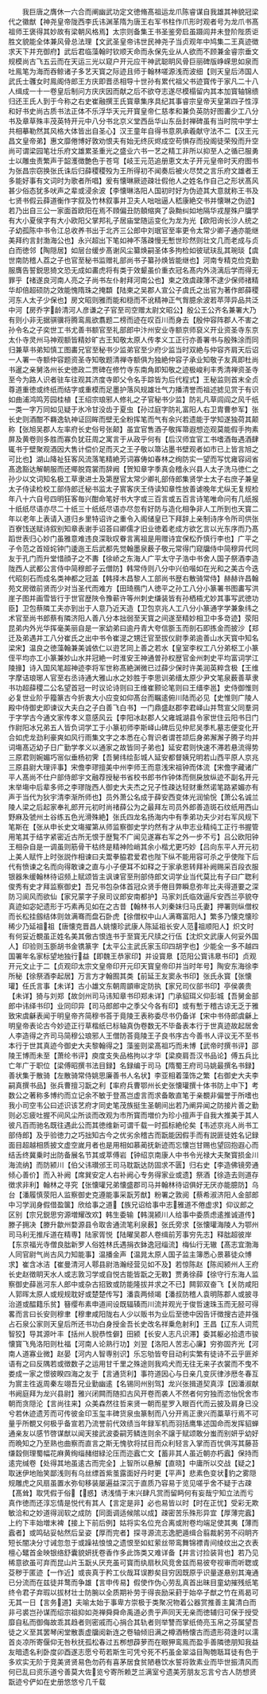 <!-- { "loadSidebar": true } -->
　　我巨唐之膺休一六合而阐幽武功定文徳脩髙祖运龙爪陈睿谋自我雄其神貌冠梁代之徽猷【神尧皇帝陇西李氏讳渊革隋为唐王右军书柱作爪形时观者号为龙爪书髙祖师王褒得其妙故有梁朝风格焉】太宗则备集王书圣鉴旁启虽蹑闾井未登阶陛质讵胜文貌能全体兼风骨总法理【文武圣皇帝讳世民神尧子当贞观年中鸠集二王真迹徴求天下并充御府】武后君临藻翰时钦顺天命而永保先业从人欲而不顾兼金睿宗垂文规模尚古飞五云而在天运三光以窥户开元应干神武聪眀风骨巨丽碑版峥嵘思如泉而吐鳯笔为海而吞鲸诸子多艺天寳之际迹且师于翰林嗟源浅而波细【则天皇后沛国人武氏士彠女时鳯阁侍郎王方庆即晋丞相导十世孙有累代祖父书迹寳传于家凡二十八人缉成一十一卷皇后制问方庆庆因而献之后不欲夺志遂尽模榻留内其本加寳轴锦缋归还王氏人到于今称之右史崔融撰王氏寳章集序具纪其事睿宗皇帝天皇第四子性淳和好书史尚古质书法正体不乐浮华天元开寳皇帝仁慈孝和兼负英防好图畵少工八分书及章草殊丰茂英特开元中八分书北京义堂西岳华山东岳封禅碑虽有当时院中学士共相摹勒然其风格大体皆出自圣心】汉王童年自得书意夙承羲献守法不二【汉王元昌文皇帝弟】惠文靡倦博好敦劝恨夫有始无终灰烬成空苟惧存而投阁徒荣殁而升空尚可谓梁园笔壮乐府文雄累圣重光之盛业六书一艺之精工非所以抑至人之循已服勇士以雕虫责繁声于韶濩徴艶色于苍穹【岐王元范追册恵文太子开元皇帝时天府图书为张昌宗窃换张氏诛后归薛稷稷殁为王所得初不闻奏后被火尽焚之言乐府文雄者王多能好事有文词时为歌者所唱】爰有懐琳厥迹疎壮假他人之姓名作自己之形状髙风甚少俗态犹多吠声之辈或浸余波【李懐琳洛阳人国初时好为伪迹其大意就称王书及七贤书假云薛道衡作字叙及竹林叙事并卫夫人咄咄逼人嵇康絶交书并懐琳之伪迹】若乃出自三公一家面首欧阳在焉不頋偏丑防顤缩爽了袅黝纠如地隔华戎屋殊户牖学有大小夏侯字有大小欧阳父掌邦礼子居庙堂随运变化为龙为光【欧阳询长沙人统之子幼孤陈中书令江总收养书出于北齐三公郎中刘珉官至率更令太常少卿子通亦能继美拜约言封渤海公也】永兴超出下笔如神不落疎慢无慙世珍然则壮文几而老成与贞白而徳邻【陶隠居】如层台缓步髙谢风尘纂焕嗣圣体多拘检如彼珷玞乱其琬琰【虞世南防稽人荔之子也官至秘书监赠礼部尚书子纂孙焕皆能继也】河南专精克俭克勤服膺告誓鋭思猗文恐无成如畵虎将有类于效颦虽价重衣冠名髙内外浇漓后学而得无罪乎【禇遂良河南人亮之子尚书左仆射拜河南公也】柬之效虞疎薄不逮少保师禇精华却倍超硕防之效能愧隋珠之掩纇【陆柬之吴郡人宣公子虞氏之出官为著作郎薛稷河东人太子少保也】房文昭则雅而能和穏而不讹精神正气胷臆余波若苹萍异品共泛中河【房乔字龄清河人彦谦之子官至司空赠太尉文昭公】殷公王公齐名兼署大乃有则小非无据骐骥将腾鸾鳯欲翥题二榜而迹在叹百川而身去【殷仲容阵郡人不害之孙令名之子奕世工书尤善书额官至礼部郎中汴州安业寺额京师裒义开业资圣寺东京太仆寺灵州马神观额皆精妙旷古王知敬太原人传孝义工正行亦善署书与殷殊涂而同归兼草书弟知慎工图畵兄官至秘书少监弟官至少府少监当时双絶与仲容齐肩天后诏一人署一寺额仲容题资圣寺知敬题清禅寺额俱为独絶仲容子承业知敬子友真即杜尚书暹之亲舅洛州长史徳政二贾碑在修竹寺东南角即知敬之迹极峻利丰秀清禅资圣寺至今为路人识者驻车往观其济度寺即父令名手踪皆为后代程式】王秘监则首末全贞尊道重徳或终纸而结字或重模而足墨护落风规雄壮气力播清誉而祖述摅见赏于有识如曲浦鸿鸣芳园桂植【王绍宗琅邪人修礼之子官秘书少监】防礼凡草闾阎之风千纸一类一字万同如见疑于氷冷甘没齿于夏虫【孙过庭字防礼富阳人右卫胄曹参军】张长史则酒酣不羇逸轨神证回眸而壁无全粉挥笔而气有余兴若遗能于学知遂独荷其颠称【张旭吴郡人左率府长史俗号张颠】虽宜官售酒子敬挥箒遐想迩观莫能假手拘素屏及黄卷则多胜而寡负犹荘周之寓言于从政乎何有【后汉师宜官工书嗜酒毎遇酒肆辄书于壁聚观酒因大售计偿价足而灭之王子敬以箒沾墨书壁观者如市已上皆言旭之可比也】湖山降祉狂客风流落笔精絶芳词寡俦如春林之绚防实一望而写忧雍容闼省髙逸豁达解朝服而还鄊脱霓裳而辞阙【贺知章字季真会稽永兴县人太子洗马徳仁之孙少以文词知名极工草隶进士及第歴官太常少卿礼部侍郎集贤学士太子右庶子兼皇太子侍读检校工部侍郎迁秘书监太子賔客庆王侍读知章性放善谑晚年尤纵无复规检年八十六自号四明狂客毎兴酣命笔好书大字或三百言或五百言诗笔唯命问有几纸报十纸纸尽语亦尽二十纸三十纸纸尽语亦尽忽有好防与造化相争非人工所到也天寳二年以老年上表请入道归乡里特诏许之重令入阁储皇已下拜辞上亲制诗序令所司供张百寮饯送赋诗叙别知章表谢手诏荅曰卿儒才旧业徳着老成方欲乞言以光东序而乃髙蹈世表归心妙门虽雅意难违良深耿叹眷言离祖是用赠诗宜保松乔慎行李也】广平之子令范之首娅姹钟门逶迤王后武都先觉翰墨泉薮子敬元常得门窥牖侍中简穆异代同友于孔门而升堂惜顔子之不夀【徐峤之东海人广平太守子浩中书舍人国子祭酒李造陇西人武都公言侍中简穆郎子云僧防】韩常侍则八分中兴伯喈如在光和之美古今迭代昭刻石而成名类神都之冠盖【韩择木昌黎人工部尚书歴右散骑常侍】赫赫许昌翰苑文房徴前贤而少对当圣代而难方【田琦鴈门人徳平之孙工八分小篆署书图畵写洪崖子图并画雪皆行于世官歴陜令豫蕲许等州刺史缣装皆有孙栖梧尤妙其事写武徳功臣】卫包蔡隣工夫亦到出于人意乃近天造【卫包京兆人工八分小篆通字学兼象纬之术官至尚书郎蔡有隣济阳人善八分本拙弱至天寳之间遂至精妙相卫中多竒迹】荥阳昆弟内外光华挥毫美丽自是一家幼弟曰逾丹青大夸信斵玉而剖石即拣金而披沙【郑迁及弟遇并工八分崔氏之出中书令崔湜之甥迁官至拔仪尉季弟逾善山水天寳中知名梁宋】温良之徳藻翰兼美诚依仁以逰艺同上善之若水【皇室李权工八分弟枢工小篆侄平均亦工小篆兼妙山水并冠絶一时淮安王神通曽孙权歴官金州刺史平均富词学江陵掾】诗入国风笔超神迹李将军世称髙絶渊微已过薛少保时许美润英粹含极【王维字摩诘琅琊人官至右丞诗通大雅山水之妙胜于李思训弟缙太原少尹文笔泉薮善草隶书功超薛稷二公名望首冠一时议论诗则曰王维崔颢论笔则曰王缙李邕】史侍御惟则必复世业阶乎籀篆古今折衷大小应变如仰髙台而瞩逺俯川陆而必见【史惟则广陵人殿中侍御史即谏议大夫白之子白善飞白书】一门鼎盛赵郡李君峄山并骛宣父同羣洞于字学古今通文家传孝义意感风云【李阳冰赵郡人父雍城湖县令家世住云阳书日门作尉阳冰兄弟五人皆负词学工于小篆初师李斯峄山碑后见仲尼吴季札墓志便变化开合如虎龙劲利豪爽如风行雨集文字之本悉在心胷识者谓苍颉后身弟澥澥子腾子均并词塲髙迈幼子日广勤学孝义以通家之故皆同子弟也】延安君则快速不滞若悬流得势三原君则婉媚巧宻似垂杨初霁【吾舅纬绘彭城人延安都督姨兄明若山西平原人京兆三原县尉大理评事】宋儋李璆擅美中州李师王而意浅宋祖钟而体流【宋儋字藏诸广平人髙尚不仕户部侍郎宇文融荐授秘书省校书郎书作钟体而侧戾放纵迹不副名开元末举塲中后辈多师之李璆陇西人御史大夫杰之兄子性疎达轻财重然诺笔路紧媚亦有声于当代为狄宇清李渐所师也】员外萧公名成于薛安西变体光润愉恱【萧公名诚兰陵人梁之后起家奉礼郎开元初时尚禇薛公为之最拜左司员外郎善造斑石纹纸用西山野麻及虢州土谷练五色光滑殊絶】张氏四龙名扬海内中有季弟功夫少对右军风规下笔斯在【张从申长史文塲擢第从师监察御史学灼然有才从申志业精纯工正行书握管用笔其于结字紧密近古所无恨于歴覧不广闻见遂寡右军之外一步不亏】吕公欧阳钟王相杂自是一调虽则筋骨干枯终是精神险峭其余小楷尤更巧妙【吕向东平人开元初上美人赋忤上时张説作相谏曰夫鬻拳脇君爱君也陛下纵不能用容可杀之乎使陛下后代有愤谏之名而向得敢谏之直与小子便耳不如释之于家承恩转拜补阙赐采百段衣服银器朱缓翰林待诏频上赋颂皆主讽谏官至刑部侍郎文词学业当代莫比有子曰广聦利俊秀有史才拜监察御史】吾兄书包杂体首冠众贤手倦目弊瞬息弥年比夫得道要之深防习阆风而欲仙【家兄蒙字子泉司议郎安南都护】马家刘氏临效逼斥安西兰亭貌夺真迹如宓妃遗形于巧素再见如在之古昔【翰林书人刘秦妹归马氏妻】押署则纵僧权而长松挂劔结体则敛满骞而盘石卧虎【徐僧权中山人满骞富阳人】繁多乃懐克懐珍稀少乃延祖祖【唐懐克晋昌人姚懐珍武康人陈延祖长安人范祖顺阳人】炽文时有何妥近覩虽正姓名美其傲古恨连书于至寳无尺牍之行伍【沈炽文武康人何妥外国人】印验则玉斵胡书金镌篆字【太平公主武氏家玉印四胡字也】少能全一多不越四国署年名家标望地独行益【即魏王恭家印】并设寳臮【范阳公寳讳臮书印】贞观开元文止于二【贞观印太宗文皇帝印开元印天寳皇帝印并当时年号】陶安东海徐李所秘【徐祭酒李起居】万言方才翰囿其类【前延王友窦永书印】张氏永寳【张懐瓘】任氏言事【未详】古小雄文东朝周顗审定防执【家兄司仪部书印】亭侯袭贵【未详】猗与刘郑【故剑州司马讳知章书印郑未详】门承貂珥义仰彭城【吾舅金部郎中讳绎书印】业同印异【司马郎郎中之季父今各有印】或有慙于稽古谅无乏于雅致宋虞龢表闻于明皇帝齐简穆书荅于竟陵王表称委尽书仍备详【宋中书侍郎虞龢上明皇帝表论古今妙迹正行草楷纸已标轴真伪卷数无不毕备表本行于世真迹故起居舍人李造得之齐司马简穆公琅邪人王僧防荅竟陵王子良书序古今善书人评议无不至书本行于世其真迹今御史大夫黎翰得之】藻鉴则梁髙祖巧而未博【武帝时撰书评】邵陵王博而未至【萧纶书评】庾度支失品格拘以才华【梁庾肩吾汉书品论】傅五兵比亡年广于职位【梁傅昭撰书法目録】名録编于司马【隋蜀王府司马姚最撰名书録】善状集于散骑【左散骑常侍姚思廉善书人名状】李亚相着藻饰之繁【右御史大夫李嗣真撰书品】张兵曹擅习翫之利【率府兵曹鄂州长史张懐瓘撰十体书防上中下】考数公之著称多博约而立记余不敏于登髙岂虚言而求备敢直笔于亲覩非偏誉于所嗜也我小司空韦公曰述识该艺府才同史笔茂族挺生圣朝间出若乃阐异闻之防接片善之勤则必忘疲吐握不间风尘所谈而改观为市所寳而増价为珍小擅声于自我大推美于其人彼凡百而驰名既往遇此公而其徳维新可谓千载一时孤标絶伦矣【韦述京兆人尚书工部侍郎】及乎验徳力之巧拙知古今之优劣余稽古而翫能因假手而有説匪徒姓名记録面目超越相质披文虚空嵗月者也是用相如慕蔺抚新迹而忘懐岂甘赐也望回抱遐心而结舌终冀乗时出防备展名节其或萃傅岩【钟绍京南康人中书令光禄大夫聚寳损金川海流纳】而防颍川【伯父讳瓉邠王司马耽翫达防固求不匮】归右史【李造佛镜旁通倾心善价】而入补阙【席巽安定人右补阙心专务得家业或遗】祭酒【徐造去则道存徴求非利】翰林之寻究【张懐瓘兄弟懐盛郡司马并翰林待诏俱好无厌亦能臆防】乌台【潘履慎荥阳人监察御史克遵能事采翫芳猷】粉署之敦阅【蔡希淑济阳人金部郎中习学润身假借盈箧】欣给事之道【族兄诏给事中志雅道不倦虚求】仰议郎之区别【宗兄鋭思穷源増耀改欢】韩生委输【韩滉颍川人给事中委质虑逺推诚道传】滕子拥决【滕升歙州婺源县令取舎通流笔利泉薮】张氏旁求【张懐瓘海陵人为鄂州司马利无推斥道在精専】陆家胥悦【陆曜吴郡人卷缉前芳事穷先志】释朏超彼岸【东京福光寺僧良朏新罗人俗姓林氏遇捐衣鉢逸冠缁流】梅仙行无辙【髙志宜渤海人同官尉气尚古风力知能事】温播金声【温晁太原人国子监主簿悉心景慕徒众博求】崔含冰洁【崔曼清河人鄠县尉浩瀚经营见如不及】若惊陈赵【陈闳颍州人王府长史赵徴眀天水人或志敦习学或自悦古能皆翫之无斁】贾勇徐薛【徐守行东海人监察御史薛邕河东人郎中或杂古招致或防能隆拔并求之不已】闗郭双奋飞【关防咸阳人郭晖太原人或规规耽好或楚楚传写】潘袁两倾竭【潘叔防稽人袁明陈郡人或披寻治道或醖籍乐贫】簮缨布素申道间设既辐辏而川流并观光于俊哲速珠玉而无胫可得畧而言曰长安则穆聿【穆聿咸阳陇右人少以贩书为业后至徳中因告讦徴搜古迹并强占石泉公家则天皇后所还书功白身授金吾长史改名祥乗危射利】王昌【辽东人词荒智狡】导其源叶丰【括州人貎恭性僻】田颍【长安人志凡识滞】委其躯必拾遗市骏懐寳飞鳬洛阳则杜福【河南人论熟行功】刘翌【洛阳人苦志心廉】穷弥固齐光【河南人道寡业微】赵晏【河内人智専别识】乐忘劬皆夸目动利实繁有徒诗不云乎匪斧语有之曰反隅若或徴数子之运用甘千里之殊途则我鸡犬而无往无来子衣裳而不曳不娄成一家之憬彼睽四海之友于【言通货利】事符道因心与日亲几变灰律渉厯冬春互为賔主徃返周秦左翊吾兄业勤幽逺【名锡同州别驾】龙兴张揖道契真淳【因潘淑献书阙庭拜为龙兴县尉】雅兴闭闗而随扣古风开卷而袭人不然者何穷独而恣怡恱舍市朝而贪隠沦【言尚往来】众美森然往哲来贤一朝而星罗入眼百代而云披及肩身已没兮若休迹遗芳而可传彼金印玉玺丰碑货泉虫篆制而八分开焉正隶兴而藁草行焉不可量乎所覩又何极乎备宣若乃流誉前代效绩当年録军机而羽括鹰隼述国命而发挥貂蝉通亲友以感节啓谋猷以闻天接武波委嗣芳鳞连则余不譲于赋颂敢分蚩而别妍乎幼好而晩知之乃至熟也曲察而直言之斯无愧欤将拭目而众利轻言入掌而百忧俱泻其藤苔缣縠侧理蜀幅花麻黄绚缁赭绀緑沦压而迩蠧亡文【蓄非其人虽近朝亦朽蠧】保持而逺完缄卷【处得其地虽逺古而完全】上智所以悬解【直晓】中庸所以交战【疑之】取迷伊地贻笑鄙浅则有乌丝缥首紫茧露面好丹时更【平声】悲素色变状豹之雾隠规雕虎之风扇虽置水弥旬移装屡遍益深沉于直质乃容易于览见嗟乎舍不疑于古疎【髙耸】取凭假于俗【惑】诱浅情于末兴肆凡赏而留眄何有妄哉宁知立法而亏真作徳而还淳忘情是悦代有其人【言定是非】必也易皆以时【时在正忧】受彩无欺敏洽和之妙道得润软之成防【同面调适候隂以成】疎密苦乐殊形异宜【厚薄完蠧】上约下丰始増末裨【接上下前后例】姑将实名位充合离或附卷均端足使其夷【薄而蠧者】或鸣砧妥帖然后呈姿【厚而完者】探寻源流志逸肥遁缉合翦裁躬劳不闷眀齐短长闇决分寸诫忽忽于或躁袪悢悢之遗恨至如虹萦丝带鸾舞锦褾青间绫纹出之衣表檀心鼊首金映银络舒囊貌妍抚卷香作多此饰类又难详备【并言讨捡装背也】若乃见稀意欲虽可弃而昆山片玉翫乆厌充虽可寳而纨扇秋风竞舍兹而易彼夸视审而听聦或芟秽于匿迹【一作近】或丧真于矜工伙哉耳误尠矣目穷因既原乎识量遂悬别其淹通已分流而在兹徒并鹜而争雄【言申传易】假使作伪心劳乱真首出昧目童幼摧残纸笔终令君子弃瑕以拔材壮士防腕以全质期补劳于得丧励采葑于始卒子猷之竹在焉曷可无其一日【言务道】夫喻太始于事卑方崇极于类聚况物着公器赏推善主冀清白而非弓裘岂孙谋而绍宗祖抑如尧禅舜舜命禹道必贵乎声同天无亲而徳辅归可保于授受靡自私而御侮故乖其趋者则密戚而心捐合其轨者则举讐而掌纸倚亮玉帛之芬属望吾徒之义至其罢琴闲堂散袠虚牖阅新连之卷轴倾旧满之樽酒畅懐古而遗形荷逢时以濡首炎凉所寄偃仰无咎秋抚孤松春过五栁想薜萝而在眼狎鸾鳯而盈手善隣徳朋知我益友暗遗名利卧度卯酉遂志愿兮苟若斯生可凭兮死不朽虽金翠溢目陶匏聒耳徒有色于多欢实无阶于竞美贤贤易色勿药有喜茅居食贫陋巷饮水誓将敦素业而毕世振清风而何已乱曰资乐道兮善莫大佐览兮寄所赖芝兰满室兮遗美芳朋友忘言兮古人防想贤翫迹兮俨如在史册悠悠兮几千载
